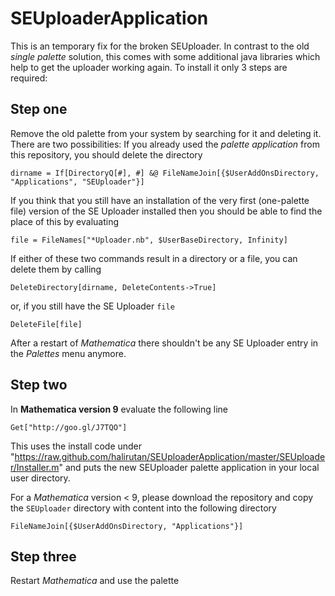 SEUploaderApplication
=====================

This is an temporary fix for the broken SEUploader. In contrast to the old *single palette* solution, this comes
with some additional java libraries which help to get the uploader working again. To install it only 3 steps are
required:

## Step one

Remove the old palette from your system by searching for it and deleting it. There are two possibilities: 
If you already used the *palette application* from this repository, you should delete the directory

    dirname = If[DirectoryQ[#], #] &@ FileNameJoin[{$UserAddOnsDirectory, "Applications", "SEUploader"}]

If you think that you still have an installation of the very first (one-palette file) version of the SE Uploader installed
then you should be able to find the place of this by evaluating

    file = FileNames["*Uploader.nb", $UserBaseDirectory, Infinity]

If either of these two commands result in a directory or a file, you can delete them by calling

    DeleteDirectory[dirname, DeleteContents->True]
    
or, if you still have the SE Uploader `file`

    DeleteFile[file]

After a restart of *Mathematica* there shouldn't be any SE Uploader entry in the *Palettes* menu anymore.

## Step two

In **Mathematica version 9** evaluate the following line

    Get["http://goo.gl/J7TQO"]

This uses the install code under "https://raw.github.com/halirutan/SEUploaderApplication/master/SEUploader/Installer.m"
and puts the new SEUploader palette application in your local user directory.

For a *Mathematica* version < 9, please download the repository and copy the `SEUploader` directory with content into the following directory

    FileNameJoin[{$UserAddOnsDirectory, "Applications"}]

## Step three

Restart *Mathematica* and use the palette
